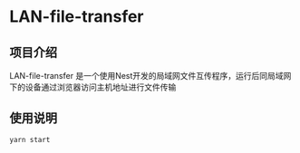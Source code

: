 # LAN-file-transfer

## 项目介绍

LAN-file-transfer 是一个使用Nest开发的局域网文件互传程序，运行后同局域网下的设备通过浏览器访问主机地址进行文件传输

## 使用说明

```shell
yarn start
```
